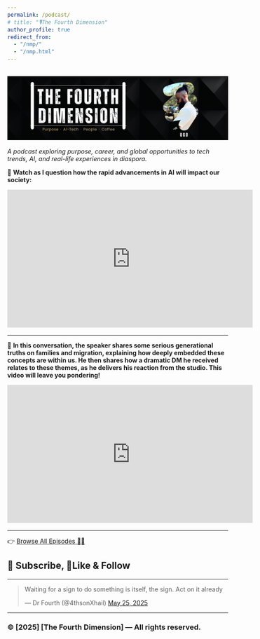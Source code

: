 ```yaml
---
permalink: /podcast/
# title: "🎙️The Fourth Dimension"
author_profile: true
redirect_from: 
  - "/nmp/"
  - "/nmp.html"
---
```

<!-- # 🎙️ [The Fourth Dimension] -->

<br/><img src='/images/BANNER YOUTUBE (4).png'>

_A podcast exploring purpose, career, and global opportunities to tech trends, AI, and real-life experiences in diaspora._


<!-- ---

## 👋 Welcome  
Welcome to **The Fourth Dimension**, where we bring you authentic conversations, bold insights, and untold stories.  
Our mission is simple: **spark meaningful dialogue and inspire change**.  

---

## 📢 Latest Episode  

**Episode [#] — [Title]**  
🗓️ Released: [Date]  
🎧 Guest: [Guest Name]  

> "[One-liner teaser from the episode]"   -->

🎥 **Watch as I question how the rapid advancements in AI will impact our society:**  

<!-- YouTube Embed -->
<iframe width="560" height="315" src="https://www.youtube.com/embed/ZSSSeRvRtQI?si=zVG3uIzcApR4wLzR" title="YouTube video player" frameborder="0" allow="accelerometer; autoplay; clipboard-write; encrypted-media; gyroscope; picture-in-picture; web-share" referrerpolicy="strict-origin-when-cross-origin" allowfullscreen></iframe>

---

🎥 **In this conversation, the speaker shares some serious generational truths on families and migration, explaining how deeply embedded these concepts are within us. He then shares how a dramatic DM he received relates to these themes, as he delivers his reaction from the studio. This  video will leave you pondering!**
<iframe width="560" height="315" src="https://www.youtube.com/embed/dwvW6MFxI9I?si=iCRkUXb_n_R9aVvI" title="YouTube video player" frameborder="0" allow="accelerometer; autoplay; clipboard-write; encrypted-media; gyroscope; picture-in-picture; web-share" referrerpolicy="strict-origin-when-cross-origin" allowfullscreen></iframe>

---

👉 [Browse All Episodes 🚀🔥](https://www.youtube.com/@theforth_dimension)  

## 📲 Subscribe, 🔔Like & Follow

---
<blockquote class="twitter-tweet" data-media-max-width="560"><p lang="en" dir="ltr">Waiting for a sign to do something is itself, the sign. Act on it already</p>&mdash; Dr Fourth (@4thsonXhail) <a href="https://twitter.com/4thsonXhail/status/1926736999303537117?ref_src=twsrc%5Etfw">May 25, 2025</a></blockquote> <script async src="https://platform.twitter.com/widgets.js" charset="utf-8"></script>


<!-- YouTube Embed
<iframe width="100%" height="315" 
src="https://www.youtube.com/watch?v=ZSSSeRvRtQI" 
title="YouTube video player" frameborder="0" 
allow="accelerometer; autoplay; clipboard-write; encrypted-media; gyroscope; picture-in-picture" 
allowfullscreen></iframe>   -->

---
<!-- 
## 🙌 About the Host  
👤 **[Your Name]**  
[Short 2–3 sentence bio: highlight your background, why you started the podcast, and what listeners can expect.]  

---

## 📬 Contact  
Got feedback, questions, or want to be a guest?  
📧 [youremail@example.com]  
🌍 [Your Website/Social Links]  

--- -->

### © [2025] [The Fourth Dimension] — All rights reserved.

